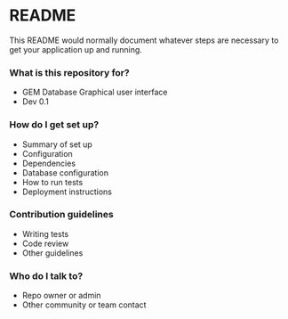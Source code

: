# README #

This README would normally document whatever steps are necessary to get your application up and running.

### What is this repository for? ###

* GEM Database Graphical user interface
* Dev 0.1

### How do I get set up? ###

* Summary of set up
* Configuration
* Dependencies
* Database configuration
* How to run tests
* Deployment instructions

### Contribution guidelines ###

* Writing tests
* Code review
* Other guidelines

### Who do I talk to? ###

* Repo owner or admin
* Other community or team contact